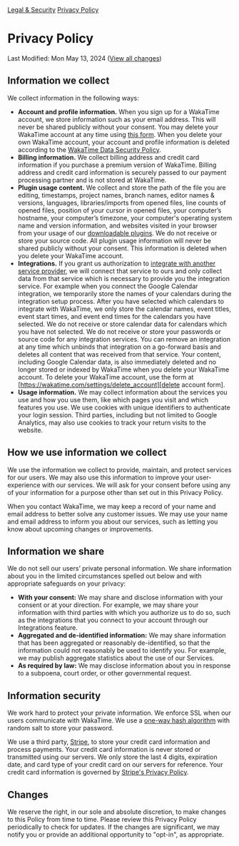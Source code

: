 <div class="legal-nav">
  <a href="/legal">Legal & Security</a> <a href="./privacy-policy">Privacy Policy</a>
</div>

# Privacy Policy

<span class="text-muted">Last Modified: Mon May 13, 2024</span>
([View all changes][changes])

## Information we collect

We collect information in the following ways:

* **Account and profile information.** When you sign up for a WakaTime account,
  we store information such as your email address. This will never be shared
  publicly without your consent. You may delete your WakaTime account at any
  time using [this form][delete account form]. When you delete your own
  WakaTime account, your account and profile information is deleted according
  to the [WakaTime Data Security Policy][data security policy].
* **Billing information.** We collect billing address and credit card
  information if you purchase a premium version of WakaTime. Billing address
  and credit card information is securely passed to our payment processing
  partner and is not stored at WakaTime.
* **Plugin usage content.** We collect and store the path of the file you are
  editing, timestamps, project names, branch names, editor names &amp;
  versions, languages, libraries/imports from opened files, line counts of
  opened files, position of your cursor in opened files, your computer’s
  hostname, your computer’s timezone, your computer's operating system name and
  version information, and websites visited in your browser from your usage of
  our [downloadable plugins][editors]. We do not receive or store your source
  code. All plugin usage information will never be shared publicly without your
  consent. This information is deleted when you delete your WakaTime account.
* **Integrations.** If you grant us authorization to
  [integrate with another service provider][integrations], we will connect that
  service to ours and only collect data from that service which is necessary
  to provide you the integration service. For example when you connect the
  Google Calendar integration, we temporarily store the names of your calendars
  during the integration setup process. After you have selected which calendars
  to integrate with WakaTime, we only store the calendar names, event titles,
  event start times, and event end times for the calendars you have selected.
  We do not receive or store calendar data for calendars which you have not
  selected. We do not receive or store your passwords or source code for any
  integration services. You can remove an integration at any time which unbinds
  that integration on a go-forward basis and deletes all content that was
  received from that service. Your content, including Google Calendar data, is
  also immediately deleted and no longer stored or indexed by WakaTime when you
  delete your WakaTime account. To delete your WakaTime account, use the form
  at [https://wakatime.com/settings/delete_account][delete account form].
* **Usage information.** We may collect information about the services you use
  and how you use them, like which pages you visit and which features you use.
  We use cookies with unique identifiers to authenticate your login session.
  Third parties, including but not limited to Google Analytics, may also use
  cookies to track your return visits to the website.

## How we use information we collect

We use the information we collect to provide, maintain, and protect services
for our users. We may also use this information to improve your
user-experience with our services.
We will ask for your consent before using any of your information for a
purpose other than set out in this Privacy Policy.

When you contact WakaTime, we may keep a record of your name and email address
to better solve any customer issues.
We may use your name and email address to inform you about our services, such
as letting you know about upcoming changes or improvements.

## Information we share

We do not sell our users’ private personal information. We share information
about you in the limited circumstances spelled out below and with appropriate
safeguards on your privacy:

* **With your consent:** We may share and disclose information with your
  consent or at your direction. For example, we may share your information with
  third parties with which you authorize us to do so, such as the integrations
  that you connect to your account through our Integrations feature.
* **Aggregated and de-identified information:** We may share information that
  has been aggregated or reasonably de-identified, so that the information
  could not reasonably be used to identify you. For example, we may publish
  aggregate statistics about the use of our Services.
* **As required by law:** We may disclose information about you in response to
  a subpoena, court order, or other governmental request.

## Information security

We work hard to protect your private information. We enforce SSL when our users
communicate with WakaTime. We use a [one-way hash algorithm][bcrypt] with
random salt to store your password.

We use a third party, [Stripe][stripe], to store your credit card information
and process payments. Your credit card information is never stored or
transmitted using our servers. We only store the last 4 digits, expiration
date, and card type of your credit card on our servers for reference. Your
credit card information is governed by
[Stripe's Privacy Policy][stripe privacy].

## Changes

We reserve the right, in our sole and absolute discretion, to make changes to
this Policy from time to time. Please review this Privacy Policy periodically
to check for updates. If the changes are significant, we may notify you or
provide an additional opportunity to "opt-in", as appropriate.


[changes]: https://github.com/wakatime/legal/commits/master/privacy-policy.md
[integrations]: https://wakatime.com/integrations
[editors]: https://wakatime.com/editors
[bcrypt]: https://en.wikipedia.org/wiki/Bcrypt
[stripe]: https://stripe.com
[stripe privacy]: https://stripe.com/us/privacy
[delete account form]: https://wakatime.com/settings/delete_account
[data security policy]: https://wakatime.com/legal/data-security
